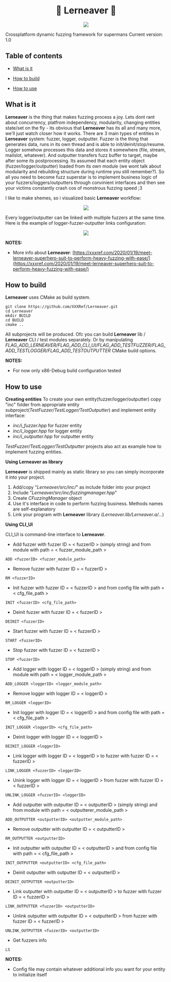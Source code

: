 ﻿<p align="center"> <h1 align="center">🐉   Lerneaver   🐉</h1> </p>
<p align="center"> <img align="center" src="https://xxxref.com/wp-content/uploads/2020/01/lerneaver_logo.png"> </p>
Crossplatform dynamic fuzzing framework for supermans
Current version: 1.0

## Table of contents
- [What is it](#what-is-it)

- [How to build](#how-to-build)

- [How to use](#how-to-use)

## **What is it**
**Lerneaver** is the thing that makes fuzzing process a joy. Lets dont rant about concurrency, platfrom independency, modularity, changing entities state/set on the fly - its obvious that **Lerneaver** has its all and many more, we'll just watch closer how it works.
There are 3 main types of entities in **Lerneaver** system: fuzzer, logger, outputter.  Fuzzer is the thing that generates data, runs in its own thread and is able to init/deinit/stop/resume. Logger somehow processes this data and stores it somewhere (file, stream, mailslot, whatever). And outputter transfers fuzz buffer to target, maybe after some its postprocessing. Its assumed that each entity object (fuzzer/logger/outputter) loaded from its own module (we wont talk about modularity and rebuilding structure during runtime you still remember?).
So all you need to become fuzz superstar is to implement business logic of your fuzzers/loggers/outputters through convinient interfaces and then see your victims constantly crash cos of monstrous fuzzing speed ;3

I like to make shemes, so i visualized basic **Lerneaver** workflow:
<p align="center"> <img align="center" src="https://xxxref.com/wp-content/uploads/2020/01/concept.png"> </p>
Every logger/outputter can be linked with multiple fuzzers at the same time. Here is the example of logger-fuzzer-outputter links configuration:
<p align="center"> <img align="center" src="https://xxxref.com/wp-content/uploads/2020/01/entities_links.png"> </p>

**NOTES:**
- More info about **Lerneaver**: [https://xxxref.com/2020/01/19/meet-lerneaver-superhero-suit-to-perform-heavy-fuzzing-with-ease/](https://xxxref.com/2020/01/19/meet-lerneaver-superhero-suit-to-perform-heavy-fuzzing-with-ease/)

## **How to build**
**Lerneaver** uses CMake as build system.
```
git clone https://github.com/XXXRef/Lerneaver.git
cd Lerneaver
mkdir BUILD
cd BUILD
cmake ..
```

All subprojects will be produced. Ofc you can build **Lerneaver** lib / **Lerneaver** CLI / test modules separately. Or by manipulating *FLAG_ADD_LERNEAVER/FLAG_ADD_CLI_UI/FLAG_ADD_TESTFUZZER/FLAG_ADD_TESTLOGGER/FLAG_ADD_TESTOUTPUTTER* CMake build options.

**NOTES:**
- For now only x86-Debug build configuration tested

## **How to use**
**Creating entities**
To create your own entity(fuzzer/logger/outputter) copy "inc" folder from appropriate entity subproject(*TestFuzzer/TestLogger/TestOutputter*) and implement entity interface:
- *inc/i_fuzzer.hpp* for fuzzer entity
- *inc/i_logger.hpp* for logger entity
- *inc/i_outputter.hpp* for outputter entity

 *TestFuzzer/TestLogger/TestOutputter* projects also act as example how to implement fuzzing entities.

 **Using Lerneaver as library**

 **Lerneaver** is shipped mainly as static library so you can simply incorporate it into your project.
1. Add/copy "*Lerneaver/src/inc/*" as include folder into your project
2. Include "*Lerneaver/src/inc/fuzzingmanager.hpp*"
3. Create *CFuzzingManager* object
4. Use it's interface in code to perform fuzzing business. Methods names are self-explanatory
5. Link your program with **Lerneaver** library (*Lerneaver.lib/Lerneaver.a/...*)

**Using CLI_UI**

CLI_UI is command-line interface to **Lerneaver**.
- Add fuzzer with fuzzer ID = < fuzzerID > (simply string) and from module with path = < fuzzer_module_path >
```
ADD <fuzzerID> <fuzzer_module_path>
```
- Remove fuzzer with fuzzer ID = < fuzzerID >
```
RM <fuzzerID>
```
- Init fuzzer with fuzzer ID = < fuzzerID > and from config file with path = < cfg_file_path >
```
INIT <fuzzerID> <cfg_file_path>
```
- Deinit fuzzer with fuzzer ID = < fuzzerID >
```
DEINIT <fuzzerID>
```
- Start fuzzer with fuzzer ID = < fuzzerID >
```
START <fuzzerID>
```
- Stop fuzzer with fuzzer ID = < fuzzerID >
```
STOP <fuzzerID>
```
- Add logger with logger ID = < loggerID > (simply string) and from module with path = < logger_module_path >
```
ADD_LOGGER <loggerID> <logger_module_path>
```
- Remove logger with logger ID = < loggerID >
```
RM_LOGGER <loggerID>
```
- Init logger with logger ID = < loggerID > and from config file with path = < cfg_file_path >
```
INIT_LOGGER <loggerID> <cfg_file_path>
```
- Deinit logger with logger ID = < loggerID >
```
DEINIT_LOGGER <loggerID>
```
- Link logger with logger ID = < loggerID > to fuzzer with fuzzer ID = < fuzzerID >
```
LINK_LOGGER <fuzzerID> <loggerID>
```
- Unink logger with logger ID = < loggerID > from fuzzer with fuzzer ID = < fuzzerID >
```
UNLINK_LOGGER <fuzzerID> <loggerID>
```
- Add outputter with outputter ID = < outputterID > (simply string) and from module with path = < outputterer_module_path >
```
ADD_OUTPUTTER <outputterID> <outputter_module_path>
```
- Remove outputter with outputter ID = < outputterID >
```
RM_OUTPUTTER <outputterID>
```
- Init outputter with outputter ID = < outputterID > and from config file with path = < cfg_file_path >
```
INIT_OUTPUTTER <outputterID> <cfg_file_path>
```
- Deinit outputter with outputter ID = < outputterID >
```
DEINIT_OUTPUTTER <outputterID>
```
- Link outputter with outputter ID = < outputterID > to fuzzer with fuzzer ID = < fuzzerID >
```
LINK_OUTPUTTER <fuzzerID> <outputterID>
```
- Unlink outputter with outputter ID = < outputterID > from fuzzer with fuzzer ID = < fuzzerID >
```
UNLINK_OUTPUTTER <fuzzerID> <outputterID>
```
- Get fuzzers info
```
LS
```

**NOTES:**
- Config file may contain whatever additional info you want for your entity to initialize itself